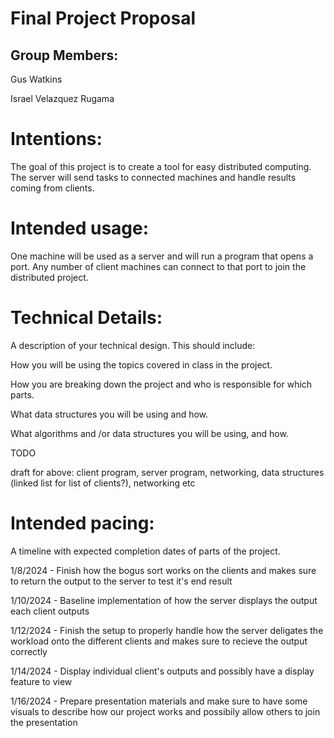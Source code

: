 # Final Project Proposal

## Group Members:

Gus Watkins

Israel Velazquez Rugama
       
# Intentions:
    
The goal of this project is to create a tool for easy distributed computing. The server will send tasks to connected machines and handle results coming from clients.

# Intended usage:

One machine will be used as a server and will run a program that opens a port. Any number of client machines can connect to that port to join the distributed project.
  
# Technical Details:

A description of your technical design. This should include:
   
How you will be using the topics covered in class in the project.
     
How you are breaking down the project and who is responsible for which parts.
  
What data structures you will be using and how.
     
What algorithms and /or data structures you will be using, and how.

TODO

draft for above: client program, server program, networking, data structures (linked list for list of clients?), networking etc
    
# Intended pacing:

A timeline with expected completion dates of parts of the project.

1/8/2024 - Finish how the bogus sort works on the clients and makes sure to return the output to the server to test it's end result

1/10/2024 - Baseline implementation of how the server displays the output each client outputs

1/12/2024 - Finish the setup to properly handle how the server deligates the workload onto the different clients and makes sure to recieve the output correctly

1/14/2024 - Display individual client's outputs and possibly have a display feature to view

1/16/2024 - Prepare presentation materials and make sure to have some visuals to describe how our project works and possibily allow others to join the presentation

